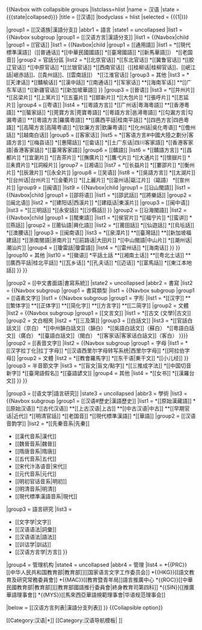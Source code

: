 {{Navbox with collapsible groups
|listclass=hlist
|name = 汉语
|state = {{{state<includeonly>|collapsed</includeonly>}}}
|title = [[汉语]]
|bodyclass = hlist
|selected = {{{1|}}}
 
<!------------------------------ 語言 ------------------------------->
|group1 = [[汉语族|漢語分支]]
|abbr1 = 語言
|state1 = uncollapsed
|list1 = {{Navbox subgroup
 |group1 = [[汉语方言|漢語分支]]
 |list1 = {{Navbox|child
 |group1 = [[官话]]
 |list1 = {{Navbox|child
 |group1 = [[通用語]]
 |list1 =
*[[現代標準漢語]]（[[普通话]]
*[[中華民國國語]]
*[[臺灣國語]]
*[[新馬華語]]）
*[[老国音]]
 |group2 = 官話分區
 |list2 = 
*[[北京官话]]
*[[东北官话]]
*[[冀鲁官话]]
*[[胶辽官话]]
*[[中原官话]]
*[[兰银官话]]
*[[西南官话]]（[[桂柳话|桂柳官话]]、[[岷江話|岷赤話]]、[[貴州話]]、[[雲南話]]）
*[[江淮官话]]
 |group3 = 其他
 |list3 = 
*[[天津话]]
*[[贛榆话]]
*[[漢中話]]
*[[南通话]]
*[[军家话]]
**[[海南军话]]
**[[广东军话]]
*[[新疆官话]]
*[[新加坡華語]]
}}
 |group3 = [[晉语]]
 |list3 =
*[[并州片]]
*[[呂梁片]]
*[[上黨片]]
*[[五臺片]]
*[[邯新片]]
*[[大包片]]
*[[張呼片]]
*[[志延片]]
 |group4 = [[粤语]]
 |list4 = 
*[[粵語方言]]
*[[广州话|粵海粵語]]
**[[香港粵語]]
**[[蜑家話]]
*[[莞寶方言|莞寶粵語]]
*[[粵語方言|邕潯粵語]]
*[[勾漏方言|勾漏粤语]]
**[[粵語方言|羅廣粵語]]
**[[廣西平話|桂南平話]]
*[[四邑方言|四邑粵語]]
*[[高陽方言|高陽粤语]]
*[[钦廉方言|欽廉粤语]]
*[[化州話|吳化粤语]]
*[[儋州話]]
*[[越南白话]]
 |group5 = [[客家话]]
 |list5 = 
*[[客语方言#中國大陸之劃分|客語方言]]
*[[梅县话]]
*[[惠陽話]]
*[[畲话]]
*[[土广东话|四川客家語]]
*[[香港客家語|香港客家話]]
*[[臺灣客家語]]
 |group6 = [[贛語]]
 |list6 =
*[[贛語方言]] 
*[[昌都片]]
*[[宜瀏片]]
*[[吉茶片]]
*[[撫廣片]]
*[[鷹弋片]]
*[[大通片]]
*[[懷嶽片]]
*[[耒資片]]
*[[洞綏片]]
 |group7 = [[湘语]]
 |list7 =
*[[长益片]]
*[[婁邵片]]
*[[衡州片]]
*[[辰漵片]]
*[[永全片]]
 |group8 = [[吴语]]
 |list8 = 
*[[吳語方言]]
*[[太湖片]]
*[[台州话|台州片]]
*[[金衢片]]
*[[上麗片]]
*[[温州话|甌江片]]（甌語）
*[[宣州片]]
 |group9 = [[闽语]]
 |list9 = {{Navbox|child
 |group1 = [[沿山閩語]]
 |list1 = {{Navbox|child
 |group1 = [[邵将语]]
 |list1 = 
*[[邵武話]]
*[[將樂話]]
 |group2 = [[闽北语]]
 |list2 = 
*[[建阳话|西溪片]]
*[[建瓯话|東溪片]]
 |group3 = [[闽中语]]
 |list3 = 
*[[三明話]]
*[[永安話]]
*[[沙縣話]]
}}
 |group2 = [[沿海閩語]]
 |list2 = {{Navbox|child
 |group1 = [[閩東語]]
 |list1 = 
*[[侯官片]]
*[[福宁片]]
*[[蛮讲]]
*[[燕話]]
 |group2 = [[莆仙語|興化語]]
 |list2 = 
*[[莆田話]]
*[[仙遊話]]
*[[烏坵話]]
*[[澳腰话]]
 |group3 = [[闽南语]]
 |list3 = 
*[[泉漳片]]
**[[臺灣話]]
**[[新加坡福建話]]
*[[浙南閩語|浙南片]]
*[[前路话|大田片]]
*[[中山閩語|中山片]]
*[[潮州话|潮汕片]]
 |group4 = [[瓊雷話|瓊雷語]]
 |list4 = 
*[[雷州话]]
*[[海南话]] 
}}
}}
 |group10 = 其他
 |list10 =
*[[徽语]]
*平話土話
**[[湘南土话]]
**[[粤北土话]]
**[[廣西平話|桂北平話]]
*[[瓦乡话]]
*[[孔夫话]]
*[[迈话]]
*[[富馬話]]
*[[東江本地話]]
}}
}}
<!------------------------------ 書寫 ------------------------------>
|group2 = [[中文書面語|書寫系統]]
|state2 = uncollapsed
|abbr2 = 書寫
|list2 = {{Navbox subgroup
 |group1 = 書寫類型
 |list1 = {{Navbox subgroup
 |group1 = [[语素文字]]
 |list1 = {{Navbox subgroup
 |group1 = 字形
 |list1 = 
*[[汉字]]
**[[繁体字]]
**[[正体字]]
**[[简化字]]
**[[方言字]]
**[[二简字]]
 |group2 = 文體
 |list2 = {{Navbox subgroup
 |group1 = [[文言文]]
 |list1 = 
*[[古文 (文學)|古文]]
 |group2 = 文白相夾
 |list2 = 
*[[三及第]]
 |group3 = [[白話文]]
 |list3 = 
*[[官話白話文]]（京白）
*[[中州韻白話文]]（韻白）
*[[吳語白話文]]（蘇白）
*[[粵語白話文]]（廣白）
*[[臺語白話文]]（閩白）
*[[客家话|客家话白話文]]（客白）
}}}}
 |group2 = [[表音文字]]
 |list2 = {{Navbox subgroup
 |group1 = 字母
 |list1 = 
*[[汉字拉丁化|拉丁字母]]
*[[汉语西里尔字母转写系统|西里尔字母]]
*[[阿拉伯字母]]
 |group2 = 文體
 |list2 = 
*[[教會羅馬字]]
*[[东干语|東干文]]
*[[小儿经]]
}}
 |group3 = 半音節文字
 |list3 = 
*[[盲文|盲文/點字]]
*[[三推成字法]]
*[[中国切音新字]]
*[[臺灣語假名]]
*[[臺語諺文]]
 |group4 = 其他
 |list4 = 
*[[女书]]
*[[漢羅台文]]
}}
}}
 
<!------------------------------ 學術 ------------------------------>
|group3 = [[语文学|語言研究]]
|state3 = uncollapsed
|abbr3 = 學術
|list3 = {{Navbox subgroup
|group1 = [[汉语#歷史|漢語歷史]]
|list1 = 
*[[原始漢藏語]]
*[[原始汉语]]
*[[古代汉语]]
**[[上古汉语|上古]]
**[[中古汉语|中古]]
**[[早期官话|近代]]
*[[明清官話]]
*[[老国音]]
*[[現代標準漢語]]
*[[華語]]
|group2 = [[汉语音韵学]]
|list2 = 
*[[先秦音系|先秦]]
* [[漢代音系|漢代]]
* [[魏晉音系|魏晉]]
* [[隋唐音系|隋唐]]
* [[五代音系|五代]]
* [[宋代汴洛语音|宋代]]
* [[元代音系|元代]]
* [[明初官话音系|明初]]
* [[明清音系|明清]]
* [[現代標準漢語音系|現代]]
 
|group3 = 語言研究
|list3 = 
* [[文字学|文字]]
* [[汉语语法|詞彙]]
* [[汉语语法|語法]]
* [[训诂学|訓詁]]
* [[汉语方言学|方言]]
}}
 
 
|group4 = 管理机构
|state4 = uncollapsed
|abbr4 = 管理
|list4 =
*{{PRC}}[[中华人民共和国教育部|教育部]][[国家语言文字工作委员会]]
*{{HKG}}[[語文教育及研究常務委員會]]
*{{MAC}}[[教育暨青年局]]語言推廣中心
*{{ROC}}[[中華民國教育部|教育部]][[教育部國語推行委員會|終身教育司第四科]]
*{{SIN}}[[推廣華語理事會]]
*{{MYS}}[[馬來西亞華語規範理事會|华语规范理事会]]
 
 
|below = [[汉语方言列表|漢語分支列表]]
}}<noinclude>
{{Collapsible option}}
 
[[Category:汉语|*]]
[[Category:汉语导航模板| ]]
</noinclude>